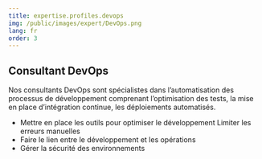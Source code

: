 ```yaml
---
title: expertise.profiles.devops
img: /public/images/expert/DevOps.png
lang: fr
order: 3
---
```


## Consultant DevOps

Nos consultants DevOps sont spécialistes dans l’automatisation des processus de développement comprenant l’optimisation des tests, la mise en place d’intégration continue, les déploiements automatisés.

* Mettre en place les outils pour optimiser le développement
Limiter les erreurs manuelles
* Faire le lien entre le développement et les opérations
* Gérer la sécurité des environnements
